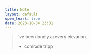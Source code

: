 ```yaml
---
title: Note
layout: default
open_heart: true
date: 2023-10-04 23:31
---
```


> I’ve been lonely at every elevation.
> - comrade tripp
